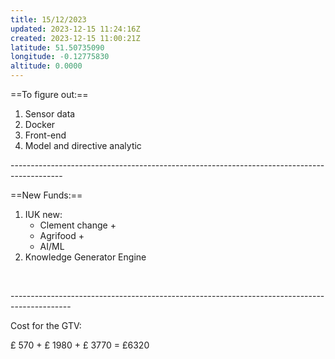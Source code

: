 ```yaml
---
title: 15/12/2023
updated: 2023-12-15 11:24:16Z
created: 2023-12-15 11:00:21Z
latitude: 51.50735090
longitude: -0.12775830
altitude: 0.0000
---
```


==To figure out:==

1.  Sensor data
2.  Docker
3.  Front-end
4.  Model and directive analytic 

\-------------------------------------------------------------------------------------------

==New Funds:== 

1.  IUK new:
    - Clement change +
    - Agrifood +
    - AI/ML
2.  Knowledge Generator Engine 

&nbsp;

\---------------------------------------------------------------------------------------------

Cost for the GTV:

£ 570 + £ 1980 + £ 3770 = £6320